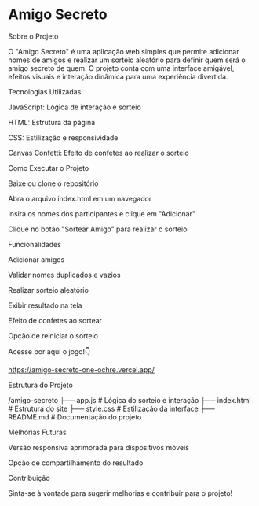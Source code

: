 # Amigo Secreto

Sobre o Projeto

O "Amigo Secreto" é uma aplicação web simples que permite adicionar nomes de amigos e realizar um sorteio aleatório para definir quem será o amigo secreto de quem. O projeto conta com uma interface amigável, efeitos visuais e interação dinâmica para uma experiência divertida.

Tecnologias Utilizadas

JavaScript: Lógica de interação e sorteio

HTML: Estrutura da página

CSS: Estilização e responsividade

Canvas Confetti: Efeito de confetes ao realizar o sorteio

Como Executar o Projeto

Baixe ou clone o repositório

Abra o arquivo index.html em um navegador

Insira os nomes dos participantes e clique em "Adicionar"

Clique no botão "Sortear Amigo" para realizar o sorteio

Funcionalidades

Adicionar amigos

Validar nomes duplicados e vazios

Realizar sorteio aleatório

Exibir resultado na tela

Efeito de confetes ao sortear

Opção de reiniciar o sorteio

Acesse por aqui o jogo!👇

https://amigo-secreto-one-ochre.vercel.app/

Estrutura do Projeto

/amigo-secreto
├── app.js          # Lógica do sorteio e interação
├── index.html      # Estrutura do site
├── style.css       # Estilização da interface
├── README.md       # Documentação do projeto        

Melhorias Futuras

Versão responsiva aprimorada para dispositivos móveis

Opção de compartilhamento do resultado

Contribuição

Sinta-se à vontade para sugerir melhorias e contribuir para o projeto!